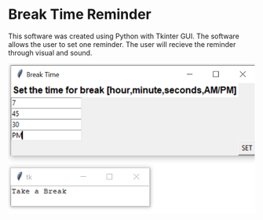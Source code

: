 # Break Time Reminder

This software was created using Python with Tkinter GUI. The software allows the user to set one reminder. The user will recieve the reminder through visual and sound. 

![](guiimage.png)
